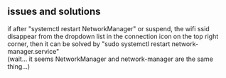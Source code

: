 issues and solutions
------------------------------------------

if after "systemctl restart NetworkManager" or suspend, the wifi ssid disappear from the dropdown list in the connection icon on the top right corner,
then it can be solved by "sudo systemctl restart network-manager.service"  
(wait... it seems NetworkManager and network-manager are the same thing...)
